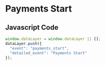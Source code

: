 # Payments Start

### 

## Javascript Code
```js
window.dataLayer = window.dataLayer || [];
dataLayer.push({
  "event": "payments_start",
  "detailed_event": "Payments Start"
});
```








